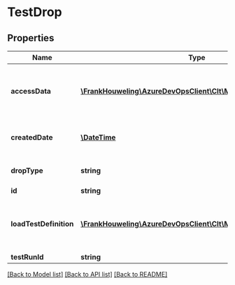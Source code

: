 # TestDrop

## Properties
Name | Type | Description | Notes
------------ | ------------- | ------------- | -------------
**accessData** | [**\FrankHouweling\AzureDevOpsClient\Clt\Model\DropAccessData**](DropAccessData.md) | Data for accessing the drop and not persisted in storage | [optional] 
**createdDate** | [**\DateTime**](\DateTime.md) | Time at which the drop is created | [optional] 
**dropType** | **string** | Identifies the type of drop | [optional] 
**id** | **string** | Drop Id | [optional] 
**loadTestDefinition** | [**\FrankHouweling\AzureDevOpsClient\Clt\Model\LoadTestDefinition**](LoadTestDefinition.md) | LoadTest definition of the run for which testdrop is created | [optional] 
**testRunId** | **string** | Test Run Id | [optional] 

[[Back to Model list]](../README.md#documentation-for-models) [[Back to API list]](../README.md#documentation-for-api-endpoints) [[Back to README]](../README.md)


